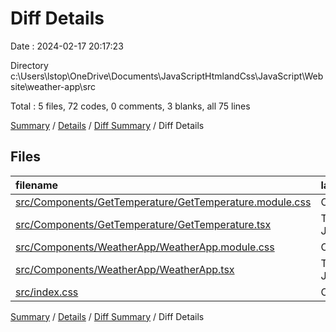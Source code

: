# Diff Details

Date : 2024-02-17 20:17:23

Directory c:\\Users\\lstop\\OneDrive\\Documents\\JavaScriptHtmlandCss\\JavaScript\\Website\\weather-app\\src

Total : 5 files,  72 codes, 0 comments, 3 blanks, all 75 lines

[Summary](results.md) / [Details](details.md) / [Diff Summary](diff.md) / Diff Details

## Files
| filename | language | code | comment | blank | total |
| :--- | :--- | ---: | ---: | ---: | ---: |
| [src/Components/GetTemperature/GetTemperature.module.css](/src/Components/GetTemperature/GetTemperature.module.css) | CSS | 12 | 0 | 1 | 13 |
| [src/Components/GetTemperature/GetTemperature.tsx](/src/Components/GetTemperature/GetTemperature.tsx) | TypeScript JSX | -11 | 0 | -1 | -12 |
| [src/Components/WeatherApp/WeatherApp.module.css](/src/Components/WeatherApp/WeatherApp.module.css) | CSS | 38 | 0 | 3 | 41 |
| [src/Components/WeatherApp/WeatherApp.tsx](/src/Components/WeatherApp/WeatherApp.tsx) | TypeScript JSX | 11 | 0 | 0 | 11 |
| [src/index.css](/src/index.css) | CSS | 22 | 0 | 0 | 22 |

[Summary](results.md) / [Details](details.md) / [Diff Summary](diff.md) / Diff Details